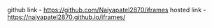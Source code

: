 github link -  https://github.com/Naiyapatel2870/iframes
hosted link -  https://naiyapatel2870.github.io/iframes/
